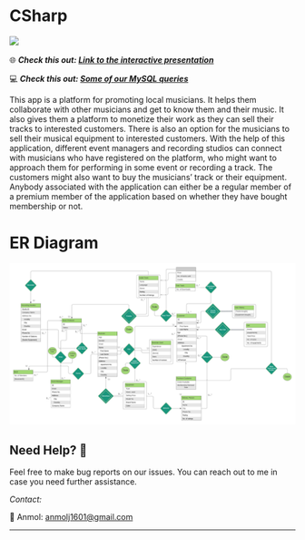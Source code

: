 # CSharp
![](Csharp.jpg)

🌐 ***Check this out: [Link to the interactive presentation](https://prezi.com/p/omxtetrxybic/?present=1)***



💻 ***Check this out: [Some of our MySQL queries](https://docs.google.com/document/d/1J07OhdDSOhxjwXeciYf_i4n771_NN3rGsjiNv-LFGyg/edit?usp=sharing)***

This app is a platform for promoting local musicians. It helps them collaborate with other musicians and get to know them and their music. It also gives them a platform to monetize their work as they can sell their tracks to interested customers. There is also an option for the musicians to sell their musical equipment to interested customers. With the help of this application, different event managers and recording studios can connect with musicians who have registered on the platform, who might want to approach them for performing in some event or recording a track. The customers might also want to buy the musicians’ track or their equipment. Anybody associated with the application can either be a regular member of a premium member of the application based on whether they have bought membership or not. 

# ER Diagram
![](ERDiagram.png)

## Need Help? 🤝
Feel free to make bug reports on our issues. You can reach out to me in case you need further assistance. 

*Contact:*

🎸 Anmol: anmolj1601@gmail.com
*****
